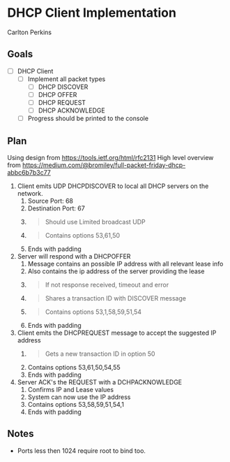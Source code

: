 # DHCP Client Implementation

Carlton Perkins

## Goals

- [ ] DHCP Client
  - [ ] Implement all packet types
    - [ ] DHCP DISCOVER
    - [ ] DHCP OFFER
    - [ ] DHCP REQUEST
    - [ ] DHCP ACKNOWLEDGE
  - [ ] Progress should be printed to the console

## Plan

Using design from <https://tools.ietf.org/html/rfc2131>
High level overview from <https://medium.com/@bromiley/full-packet-friday-dhcp-abbc6b7b3c77>

1. Client emits UDP DHCPDISCOVER to local all DHCP servers on the network.
   1. Source Port: 68
   2. Destination Port: 67
   3. > Should use Limited broadcast UDP
   4. > Contains options 53,61,50
   5. Ends with padding
2. Server will respond with a DHCPOFFER
   1. Message contains an possible IP address with all relevant lease info
   2. Also contains the ip address of the server providing the lease
   3. > If not response received, timeout and error
   4. > Shares a transaction ID with DISCOVER message
   5. > Contains options 53,1,58,59,51,54
   6. Ends with padding
3. Client emits the DHCPREQUEST message to accept the suggested IP address
   1. > Gets a new transaction ID in option 50
   2. Contains options 53,61,50,54,55
   3. Ends with padding
4. Server ACK's the REQUEST with a DCHPACKNOWLEDGE
   1. Confirms IP and Lease values
   2. System can now use the IP address
   3. Contains options 53,58,59,51,54,1
   4. Ends with padding

## Notes

- Ports less then 1024 require root to bind too.
